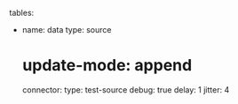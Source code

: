 tables:
 - name: data
   type: source
   # update-mode: append
   connector:
     type: test-source
     debug: true
     delay: 1
     jitter: 4